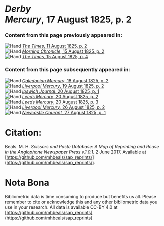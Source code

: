 # *Derby Mercury*, 17 August 1825, p. 2  
  
### Content from this page previously appeared in:  
![Hand](http://scissorsandpaste.net/wp-content/uploads/2017/06/smallhandpointer.png) [*The Times*, 11 August 1825, p. 2](https://mhbeals.github.io/sap_html/The-Times/The-Times-11-August-1825-p-2)  
![Hand](http://scissorsandpaste.net/wp-content/uploads/2017/06/smallhandpointer.png) [*Morning Chronicle*, 15 August 1825, p. 2](https://mhbeals.github.io/sap_html/Morning-Chronicle/Morning-Chronicle-15-August-1825-p-2)  
![Hand](http://scissorsandpaste.net/wp-content/uploads/2017/06/smallhandpointer.png) [*The Times*, 15 August 1825, p. 4](https://mhbeals.github.io/sap_html/The-Times/The-Times-15-August-1825-p-4)  
  
### Content from this page subsequently appeared in:  
![Hand](http://scissorsandpaste.net/wp-content/uploads/2017/06/smallhandpointer.png) [*Caledonian Mercury*, 18 August 1825, p. 2](https://mhbeals.github.io/sap_html/Caledonian-Mercury/Caledonian-Mercury-18-August-1825-p-2)  
![Hand](http://scissorsandpaste.net/wp-content/uploads/2017/06/smallhandpointer.png) [*Liverpool Mercury*, 19 August 1825, p. 2](https://mhbeals.github.io/sap_html/Liverpool-Mercury/Liverpool-Mercury-19-August-1825-p-2)  
![Hand](http://scissorsandpaste.net/wp-content/uploads/2017/06/smallhandpointer.png) [*Ipswich Journal*, 20 August 1825, p. 1](https://mhbeals.github.io/sap_html/Ipswich-Journal/Ipswich-Journal-20-August-1825-p-1)  
![Hand](http://scissorsandpaste.net/wp-content/uploads/2017/06/smallhandpointer.png) [*Leeds Mercury*, 20 August 1825, p. 2](https://mhbeals.github.io/sap_html/Leeds-Mercury/Leeds-Mercury-20-August-1825-p-2)  
![Hand](http://scissorsandpaste.net/wp-content/uploads/2017/06/smallhandpointer.png) [*Leeds Mercury*, 20 August 1825, p. 3](https://mhbeals.github.io/sap_html/Leeds-Mercury/Leeds-Mercury-20-August-1825-p-3)  
![Hand](http://scissorsandpaste.net/wp-content/uploads/2017/06/smallhandpointer.png) [*Liverpool Mercury*, 26 August 1825, p. 2](https://mhbeals.github.io/sap_html/Liverpool-Mercury/Liverpool-Mercury-26-August-1825-p-2)  
![Hand](http://scissorsandpaste.net/wp-content/uploads/2017/06/smallhandpointer.png) [*Newcastle Courant*, 27 August 1825, p. 1](https://mhbeals.github.io/sap_html/Newcastle-Courant/Newcastle-Courant-27-August-1825-p-1)  


# Citation: 

Beals. M. H. *Scissors and Paste Database: A Map of Reprinting and Reuse in the Anglophone Newspaper Press v.1.0.1.* 2 June 2017. Available at [https://github.com/mhbeals/sap_reprints/](https://github.com/mhbeals/sap_reprints/). 

# Nota Bona

Bibliometric data is time consuming to produce but benefits us all. Please remember to cite or acknowledge this and any other bibliometric data you use in your research. All data is available CC-BY 4.0 at [https://github.com/mhbeals/sap_reprints](https://github.com/mhbeals/sap_reprints)